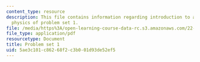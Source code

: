 ```yaml
---
content_type: resource
description: This file contains information regarding introduction to applied nuclear
  physics of problem set 1.
file: /media/https%3A/open-learning-course-data-rc.s3.amazonaws.com/22-02-introduction-to-applied-nuclear-physics-spring-2012/5ae3c101c86268f2c3b001d93de52ef5_MIT22_02S12_pset1.pdf
file_type: application/pdf
resourcetype: Document
title: Problem set 1
uid: 5ae3c101-c862-68f2-c3b0-01d93de52ef5
---
```

